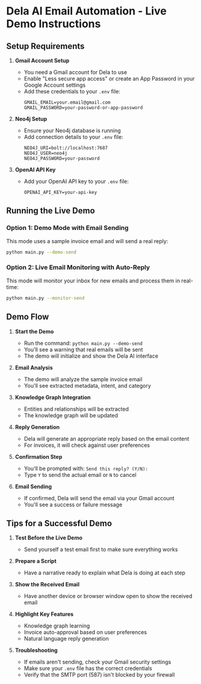 # Dela AI Email Automation - Live Demo Instructions

## Setup Requirements

1. **Gmail Account Setup**
   - You need a Gmail account for Dela to use
   - Enable "Less secure app access" or create an App Password in your Google Account settings
   - Add these credentials to your `.env` file:
     ```
     GMAIL_EMAIL=your.email@gmail.com
     GMAIL_PASSWORD=your-password-or-app-password
     ```

2. **Neo4j Setup**
   - Ensure your Neo4j database is running
   - Add connection details to your `.env` file:
     ```
     NEO4J_URI=bolt://localhost:7687
     NEO4J_USER=neo4j
     NEO4J_PASSWORD=your-password
     ```

3. **OpenAI API Key**
   - Add your OpenAI API key to your `.env` file:
     ```
     OPENAI_API_KEY=your-api-key
     ```

## Running the Live Demo

### Option 1: Demo Mode with Email Sending

This mode uses a sample invoice email and will send a real reply:

```bash
python main.py --demo-send
```

### Option 2: Live Email Monitoring with Auto-Reply

This mode will monitor your inbox for new emails and process them in real-time:

```bash
python main.py --monitor-send
```

## Demo Flow

1. **Start the Demo**
   - Run the command: `python main.py --demo-send`
   - You'll see a warning that real emails will be sent
   - The demo will initialize and show the Dela AI interface

2. **Email Analysis**
   - The demo will analyze the sample invoice email
   - You'll see extracted metadata, intent, and category

3. **Knowledge Graph Integration**
   - Entities and relationships will be extracted
   - The knowledge graph will be updated

4. **Reply Generation**
   - Dela will generate an appropriate reply based on the email content
   - For invoices, it will check against user preferences

5. **Confirmation Step**
   - You'll be prompted with: `Send this reply? (Y/N):`
   - Type `Y` to send the actual email or `N` to cancel

6. **Email Sending**
   - If confirmed, Dela will send the email via your Gmail account
   - You'll see a success or failure message

## Tips for a Successful Demo

1. **Test Before the Live Demo**
   - Send yourself a test email first to make sure everything works

2. **Prepare a Script**
   - Have a narrative ready to explain what Dela is doing at each step

3. **Show the Received Email**
   - Have another device or browser window open to show the received email

4. **Highlight Key Features**
   - Knowledge graph learning
   - Invoice auto-approval based on user preferences
   - Natural language reply generation

5. **Troubleshooting**
   - If emails aren't sending, check your Gmail security settings
   - Make sure your `.env` file has the correct credentials
   - Verify that the SMTP port (587) isn't blocked by your firewall
